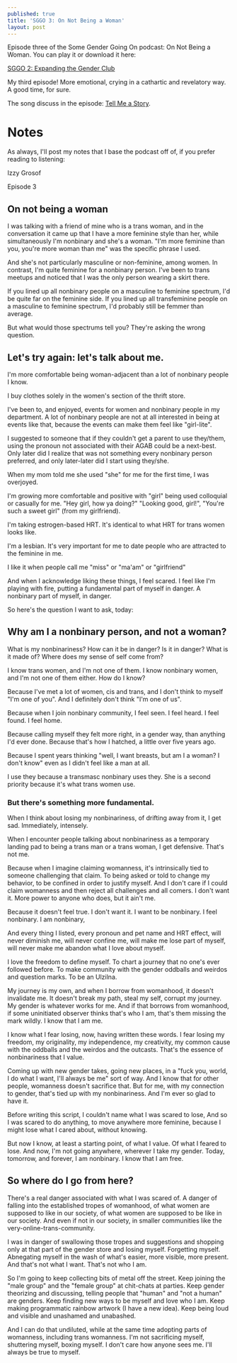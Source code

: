 ```yaml
---
published: true
title: 'SGGO 3: On Not Being a Woman'
layout: post
---
```


Episode three of the Some Gender Going On podcast:
On Not Being a Woman.
You can play it or download it here:

[SGGO 2: Expanding the Gender Club](/assets/podcast/sggo-2-expanding.mp3)

My third episode!
More emotional, crying in a cathartic and revelatory way. A good time, for sure.

The song discuss in the episode:
[Tell Me a Story](https://skylarkergil.bandcamp.com/album/tell-me-a-story).

# Notes

As always, I'll post my notes that I base the podcast off of, if you prefer reading to listening:

Izzy Grosof

Episode 3

## On not being a woman

I was talking with a friend of mine who is a trans woman, and in the conversation it came up that I have a more feminine style than her, while simultaneously I'm nonbinary and she's a woman. "I'm more feminine than you, you're more woman than me" was the specific phrase I used.

And she's not particularly masculine or non-feminine, among women. In contrast, I'm quite feminine for a nonbinary person. I've been to trans meetups and noticed that I was the only person wearing a skirt there.

If you lined up all nonbinary people on a masculine to feminine spectrum, I'd be quite far on the feminine side. If you lined up all transfeminine people on a masculine to feminine spectrum, I'd probably still be femmer than average.

But what would those spectrums tell you? They're asking the wrong question.

## Let's try again: let's talk about me.

I'm more comfortable being woman-adjacent than a lot of nonbinary people I know.

I buy clothes solely in the women's section of the thrift store.

I've been to, and enjoyed, events for women and nonbinary people in my department. A lot of nonbinary people are not at all interested in being at events like that, because the events can make them feel like "girl-lite".

I suggested to someone that if they couldn't get a parent to use they/them, using the pronoun not associated with their AGAB could be a next-best. Only later did I realize that was not something every nonbinary person preferred, and only later-later did I start using they/she.

When my mom told me she used "she" for me for the first time, I was overjoyed.

I'm growing more comfortable and positive with "girl" being used colloquial or casually for me. "Hey girl, how ya doing?" "Looking good, girl!", "You're such a sweet girl" (from my girlfriend).

I'm taking estrogen-based HRT. It's identical to what HRT for trans women looks like.

I'm a lesbian. It's very important for me to date people who are attracted to the feminine in me.

I like it when people call me "miss" or "ma'am" or "girlfriend"

And when I acknowledge liking these things, I feel scared. I feel like I'm playing with fire, putting a fundamental part of myself in danger. A nonbinary part of myself, in danger.

So here's the question I want to ask, today:

## Why am I a nonbinary person, and not a woman?

What is my nonbinariness? How can it be in danger? Is it in danger? What is it made of? Where does my sense of self come from?

I know trans women, and I'm not one of them. I know nonbinary women, and I'm not one of them either. How do I know?

Because I've met a lot of women, cis and trans, and I don't think to myself "I'm one of you". And I definitely don't think "I'm one of us".

Because when I join nonbinary community, I feel seen. I feel heard. I feel found. I feel home.

Because calling myself they felt more right, in a gender way, than anything I'd ever done. Because that's how I hatched, a little over five years ago.

Because I spent years thinking "well, I want breasts, but am I a woman? I don't know" even as I didn't feel like a man at all.

I use they because a transmasc nonbinary uses they. She is a second priority because it's what trans women use.

### But there's something more fundamental.

When I think about losing my nonbinariness, of drifting away from it, I get sad. Immediately, intensely.

When I encounter people talking about nonbinariness as a temporary landing pad to being a trans man or a trans woman, I get defensive. That's not me.

Because when I imagine claiming womanness, it's intrinsically tied to someone challenging that claim. To being asked or told to change my behavior, to be confined in order to justify myself. And I don't care if I could claim womanness and then reject all challenges and all comers. I don't want it. More power to anyone who does, but it ain't me.

Because it doesn't feel true. I don't want it. I want to be nonbinary. I feel nonbinary. I am nonbinary,

And every thing I listed, every pronoun and pet name and HRT effect, will never diminish me, will never confine me, will make me lose part of myself, will never make me abandon what I love about myself.

I love the freedom to define myself. To chart a journey that no one's ever followed before. To make community with the gender oddballs and weirdos and question marks. To be an Ulzilna.

My journey is my own, and when I borrow from womanhood, it doesn't invalidate me. It doesn't break my path, steal my self, corrupt my journey. My gender is whatever works for me. And if that borrows from womanhood, if some uninitiated observer thinks that's who I am, that's them missing the mark wildly. I know that I am me.

I know what I fear losing, now, having written these words. I fear losing my freedom, my originality, my independence, my creativity, my common cause with the oddballs and the weirdos and the outcasts. That's the essence of nonbinariness that I value.

Coming up with new gender takes, going new places, in a "fuck you, world, I do what I want, I'll always be me" sort of way. And I know that for other people, womanness doesn't sacrifice that. But for me, with my connection to gender, that's tied up with my nonbinariness. And I'm ever so glad to have it.

Before writing this script, I couldn't name what I was scared to lose, And so I was scared to do anything, to move anywhere more feminine, because I might lose what I cared about, without knowing.

But now I know, at least a starting point, of what I value. Of what I feared to lose. And now, I'm not going anywhere, wherever I take my gender. Today, tomorrow, and forever, I am nonbinary. I know that I am free.

## So where do I go from here?

There's a real danger associated with what I was scared of. A danger of falling into the established tropes of womanhood, of what women are supposed to like in our society, of what women are supposed to be like in our society. And even if not in our society, in smaller communities like the very-online-trans-community.

I was in danger of swallowing those tropes and suggestions and shopping only at that part of the gender store and losing myself. Forgetting myself. Abnegating myself in the wash of what's easier, more visible, more present. And that's not what I want. That's not who I am.

So I'm going to keep collecting bits of metal off the street. Keep joining the "male group" and the "female group" at chit-chats at parties. Keep gender theorizing and discussing, telling people that "human" and "not a human" are genders. Keep finding new ways to be myself and love who I am. Keep making programmatic rainbow artwork (I have a new idea). Keep being loud and visible and unashamed and unabashed.

And I can do that undiluted, while at the same time adopting parts of womanness, including trans womanness. I'm not sacrificing myself, shuttering myself, boxing myself. I don't care how anyone sees me. I'll always be true to myself.
